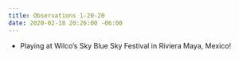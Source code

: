 ```yaml
---
title: Observations 1-20-20
date: 2020-02-18 20:26:00 -06:00
---
```


- Playing at Wilco’s Sky Blue Sky Festival in Riviera Maya, Mexico!
